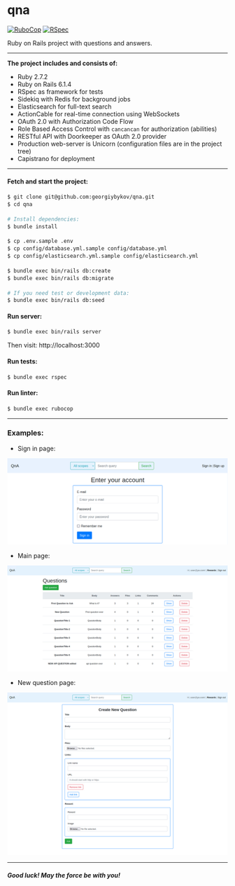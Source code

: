 qna
======

[![RuboCop](https://github.com/georgiybykov/qna/actions/workflows/rubocop.yml/badge.svg)](https://github.com/georgiybykov/qna/actions)
[![RSpec](https://github.com/georgiybykov/qna/actions/workflows/rspec.yml/badge.svg)](https://github.com/georgiybykov/qna/actions)

Ruby on Rails project with questions and answers.

---

**The project includes and consists of:**

- Ruby 2.7.2
- Ruby on Rails 6.1.4
- RSpec as framework for tests
- Sidekiq with Redis for background jobs
- Elasticsearch for full-text search
- ActionCable for real-time connection using WebSockets
- OAuth 2.0 with Authorization Code Flow
- Role Based Access Control with `cancancan` for authorization (abilities)
- RESTful API with Doorkeeper as OAuth 2.0 provider
- Production web-server is Unicorn (configuration files are in the project tree)
- Capistrano for deployment

---

#### Fetch and start the project:

```bash
$ git clone git@github.com:georgiybykov/qna.git
$ cd qna

# Install dependencies:
$ bundle install

$ cp .env.sample .env
$ cp config/database.yml.sample config/database.yml
$ cp config/elasticsearch.yml.sample config/elasticsearch.yml

$ bundle exec bin/rails db:create
$ bundle exec bin/rails db:migrate

# If you need test or development data:
$ bundle exec bin/rails db:seed
```

#### Run server:
```bash
$ bundle exec bin/rails server
```

Then visit: http://localhost:3000

#### Run tests:
```bash
$ bundle exec rspec
```

#### Run linter:
```bash
$ bundle exec rubocop
```

---

### **Examples:**

- Sign in page:

![Sign in page](public/screenshots/sign-in-page.jpg)

- Main page:

![Main page](public/screenshots/main-page.jpg)


- New question page:

![New question page](public/screenshots/new-question-page.jpg)

___

##### Good luck! May the force be with you!
